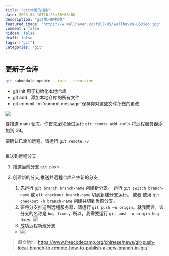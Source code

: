 ```yaml
---
title: "git常用的指令"
date: 2023-04-10T16:25:30+08:00
description: "git常用的指令"
featured_image: "https://w.wallhaven.cc/full/85/wallhaven-853jeo.jpg"
comment : false
hidden: false
draft: false
tags: ["git"]
Categories: "git"
---
```


## 更新子仓库
```bash
git submodule update --init --recursive
```

- git init 用于初始化本地仓库
- git add . 添加本地仓库的所有文件
- git commit -m ‘commit message’ 保存你对这些文件所做的更改

![](https://www.freecodecamp.org/news/content/images/2022/09/ss1-2.png)

要推送 main 仓库，你首先必须通过运行 `git remote add <url>` 将远程服务器添加到 Git。

要确认已添加远程，请运行 `git remote -v `

[![]()](https://www.freecodecamp.org/news/content/images/2022/09/ss2-2.png)

推送到远程分支
1. 推送当前分支 `git push`

2. 创建新的分支,推送并远程仓库产生新的分支 
    
    1. 先运行 `git branch branch-name` 创建新分支。  运行 `git switch branch-name`  或 `git checkout branch-name` 切到新建分支运行。
    或者 使用 `git checkout -b branch-name` 创建并切到当前分支。
    2. 要将分支推送到远程服务器，请运行 `git push –u origin`。就我而言，该分支的名称是 `bug-fixes`，所以，我需要运行 `git push -u origin bug-`fixes`
    ![](https://www.freecodecamp.org/news/content/images/2022/09/ss4-2.png)
    3. 成功远程新建分支
    
    - ![](https://www.freecodecamp.org/news/content/images/2022/09/ss5-2.png)

> 原文地址: https://www.freecodecamp.org/chinese/news/git-push-local-branch-to-remote-how-to-publish-a-new-branch-in-git/
